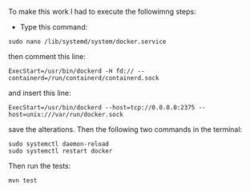 To make this work I had to execute the followimng steps: 
- Type this command: 
```
sudo nano /lib/systemd/system/docker.service
```
then comment this line: 
```
ExecStart=/usr/bin/dockerd -H fd:// --containerd=/run/containerd/containerd.sock
```
and insert this line:
```
ExecStart=/usr/bin/dockerd --host=tcp://0.0.0.0:2375 --host=unix:///var/run/docker.sock
```
save the alterations. Then the following two commands in the terminal:
``` 
sudo systemctl daemon-reload
sudo systemctl restart docker
```

Then run the tests:
```
mvn test
```